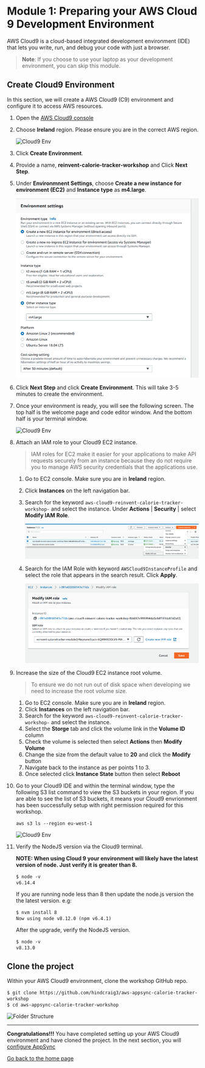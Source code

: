 # Module 1: Preparing your AWS Cloud 9 Development Environment

AWS Cloud9 is a cloud-based integrated development environment (IDE) that lets you write, run, and debug your code with just a browser. 

> **Note**: If you choose to use your laptop as your development environment, you can skip this module.

## Create Cloud9 Environment
In this section, we will create a AWS Cloud9 (C9) environment and configure it to access AWS resources.

1. Open the [AWS Cloud9 console](https://console.aws.amazon.com/cloud9/)

2. Choose **Ireland** region. Please ensure you are in the correct AWS region.

  	![Cloud9 Env](../images/image_c9.png)

3. Click **Create Environment**.

4. Provide a name, **reinvent-calorie-tracker-workshop** and Click **Next Step**.

5. Under **Environmnent Settings**, choose **Create a new instance for environment (EC2)** and **Instance type** as **m4.large**.

  	![Cloud9 Instance](../images/image-c9-instance.png)

6. Click **Next Step** and click **Create Environment**. This will take 3-5 minutes to create the environment.

7. Once your environment is ready, you will see the following screen. The top half is the welcome page and code editor window. And the bottom half is your terminal window.

  	![Cloud9 Env](../images/image-c9-view.png)


8. Attach an IAM role to your Cloud9 EC2 instance.
	> IAM roles for EC2 make it easier for your applications to make API requests securely from an instance because they do not require you to manage AWS security credentials that the applications use.
	
    1. Go to EC2 console. Make sure you are in **Ireland** region. 
    2. Click **Instances** on the left navigation bar. 
    3. Search for the keyword `aws-cloud9-reinvent-calorie-tracker-workshop-` and select the instance. Under **Actions** | **Security** | select **Modify IAM Role**.

		![Cloud9 Env](../images/image-c9-ec2-instance.png)

    4. Search for the IAM Role with keyword `AWSCloud9InstanceProfile` and select the role that appears in the search result. Click **Apply**.

    	![Cloud9 Env](../images/image-c9-role.png)

9. Increase the size of the Cloud9 EC2 instance root volume.
	> To ensure we do not run out of disk space when developing we need to increase the root volume size.

	1. Go to EC2 console. Make sure you are in **Ireland** region. 
    2. Click **Instances** on the left navigation bar. 
    3. Search for the keyword `aws-cloud9-reinvent-calorie-tracker-workshop-` and select the instance.
	4. Select the **Storge** tab and click the volume link in the **Volume ID** column
	5. Check the volume is selected then select **Actions** then **Modify Volume**
	6. Change the size from the default value to **20** and click the **Modify** button
	7. Navigate back to the instance as per points 1 to 3.
	8. Once selected click **Instance State** button then select **Reboot**


10. Go to your Cloud9 IDE and within the terminal window, type the following S3 list command to view the S3 buckets in your region. If you are able to see the list of S3 buckets, it means your Cloud9 envrionment has been successfully setup with right permission required for this workshop.
	```
	aws s3 ls --region eu-west-1
	```

    ![Cloud9 Env](../images/image-c9-s3.png)

11. Verify the NodeJS version via the Cloud9 terminal.

	**NOTE: When using Cloud 9 your environment will likely have the latest version of node. Just verify it is greater than 8.**
	```
	$ node -v
	v6.14.4
	```

	If you are running node less than 8 then update the node.js version the the latest version. e.g:
	
	```
	$ nvm install 8
	Now using node v8.12.0 (npm v6.4.1)
	```

	After the upgrade, verify the NodeJS version.
	
	```
	$ node -v
	v8.13.0
	```

## Clone the project

Within your AWS Cloud9 environment, clone the workshop GitHub repo.

```
$ git clone https://github.com/hindcraig3/aws-appsync-calorie-tracker-workshop
$ cd aws-appsync-calorie-tracker-workshop
```

  ![Folder Structure](../images/image_c9_folder_structure.png)

---

**Congratulations!!!** You have completed setting up your AWS Cloud9 environment and have cloned the project. In the next section, you will [configure AppSync](../2_APPSYNC/README.md)

[Go back to the home page](../README.md)
